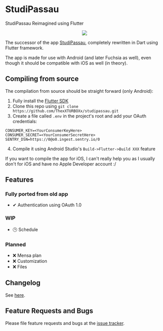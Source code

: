 # StudiPassau

StudiPassau Reimagined using Flutter

<p align="center">
  <a href="https://travis-ci.com/ThexXTURBOXx/studipassau"><img src="https://travis-ci.com/ThexXTURBOXx/studipassau.svg?branch=master"></a>
</p>

The successor of the app [StudiPassau](https://play.google.com/store/apps/details?id=studip_uni_passau.femtopedia.de.unipassaustudip),
completely rewritten in Dart using Flutter framework.

The app is made for use with Android (and later Fuchsia as well), even though it should be compatible with iOS as well (in theory).

## Compiling from source

The compilation from source should be straight forward (only Android):

1. Fully install the [Flutter SDK](https://flutter.dev/docs/get-started/install)
2. Clone this repo using `git clone https://github.com/ThexXTURBOXx/studipassau.git`
3. Create a file called `.env` in the project's root and add your OAuth credentials:
```
CONSUMER_KEY=<YourConsumerKeyHere>
CONSUMER_SECRET=<YourConsumerSecretHere>
SENTRY_DSN=https://0@o0.ingest.sentry.io/0
```
4. Compile it using Android Studio's `Build->Flutter->Build XXX` feature

If you want to compile the app for iOS, I can't really help you as I usually don't for iOS and have no Apple Developer account :/

## Features

### Fully ported from old app

 - ✔ Authentication using OAuth 1.0

### WIP

 - 🕒 Schedule

### Planned

 - ❌ Mensa plan
 - ❌ Customization
 - ❌ Files

## Changelog

See [here](https://github.com/ThexXTURBOXx/studipassau/releases).

## Feature Requests and Bugs

Please file feature requests and bugs at the [issue tracker](https://github.com/ThexXTURBOXx/studipassau/issues).
